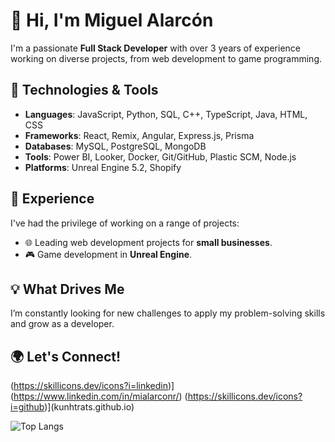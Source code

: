 # 👋 Hi, I'm Miguel Alarcón

I'm a passionate **Full Stack Developer** with over 3 years of experience working on diverse projects, from web development to game programming.

## 🔧 Technologies & Tools
- **Languages**: JavaScript, Python, SQL, C++, TypeScript, Java, HTML, CSS
- **Frameworks**: React, Remix, Angular, Express.js, Prisma
- **Databases**: MySQL, PostgreSQL, MongoDB
- **Tools**: Power BI, Looker, Docker, Git/GitHub, Plastic SCM, Node.js
- **Platforms**: Unreal Engine 5.2, Shopify

## 🚀 Experience
I've had the privilege of working on a range of projects:
- 🌐 Leading web development projects for **small businesses**.
- 🎮 Game development in **Unreal Engine**.

## 💡 What Drives Me
I’m constantly looking for new challenges to apply my problem-solving skills and grow as a developer.

## 🌍 Let's Connect!
(https://skillicons.dev/icons?i=linkedin)](https://www.linkedin.com/in/mialarconr/)
(https://skillicons.dev/icons?i=github)](kunhtrats.github.io)

![Top Langs](https://github-readme-stats.vercel.app/api/top-langs/?username=kunhtrats&layout=compact)

